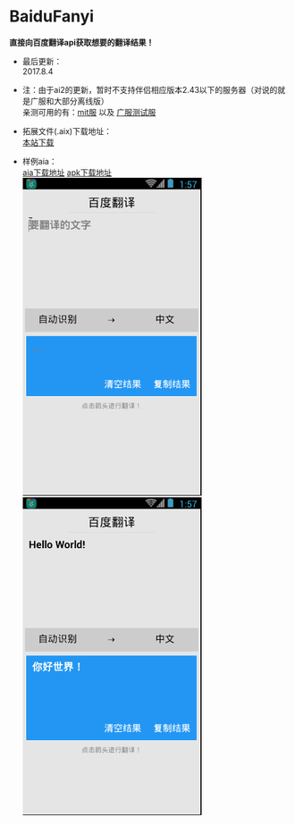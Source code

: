 # BaiduFanyi

**直接向百度翻译api获取想要的翻译结果！**  

* 最后更新：  
  2017.8.4  

* 注：由于ai2的更新，暂时不支持伴侣相应版本2.43以下的服务器（对说的就是广服和大部分离线版）  
  亲测可用的有：[mit服](http://ai2.appinventor.mit.edu) 以及 [广服测试服](http://apptest.gzjkw.net)  

* 拓展文件(.aix)下载地址：  
  [本站下载](aix/cn.colintree.aix.Translators.BaiduFanyi.aix)  

* 样例aia：  
  [aia下载地址](aia/BaiduFanyi.aia) [apk下载地址](apk/BaiduFanyi.apk)  
  ![](img/BaiduFanyi/aiaRuntimeScreenshot1.png) ![](img/BaiduFanyi/aiaRuntimeScreenshot2.png)  
